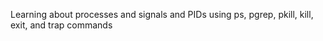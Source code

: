 Learning about processes and signals and PIDs using ps, pgrep, pkill, kill, exit, and trap commands
